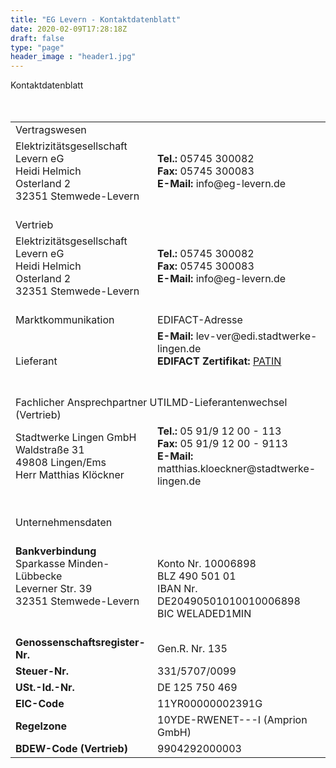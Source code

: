 ```yaml
---
title: "EG Levern - Kontaktdatenblatt"
date: 2020-02-09T17:28:18Z
draft: false
type: "page"
header_image : "header1.jpg"
---
```


<DIV class=headFont>Kontaktdatenblatt</DIV>
<BR>
<BR>
<TABLE style="WIDTH: 100%; MARGIN-LEFT: 0px" border=0 cellSpacing=0 cellPadding=0>
	<TBODY>
		<TR>
			<TD class=header colSpan=2>Vertragswesen</TD>
		</TR>
		<TR>
			<TD>Elektrizitätsgesellschaft Levern eG<BR>Heidi Helmich<BR>Osterland 2<BR>32351
				Stemwede-Levern<BR><BR></TD>
			<TD><STRONG>Tel.:</STRONG> 05745 300082 <BR><STRONG>Fax:</STRONG> 05745 300083
				<BR><STRONG>E-Mail:</STRONG> info@eg-levern.de<BR><BR></TD>
		</TR>
		<TR>
			<TD class=header colSpan=2>Vertrieb</TD>
		</TR>
		<TR>
			<TD>Elektrizitätsgesellschaft Levern eG<BR>Heidi Helmich<BR>Osterland 2<BR>32351
				Stemwede-Levern<BR><BR></TD>
			<TD><STRONG>Tel.:</STRONG> 05745 300082 <BR><STRONG>Fax:</STRONG> 05745 300083
				<BR><STRONG>E-Mail:</STRONG> info@eg-levern.de<BR><BR></TD>
		</TR>
		<TR>
		<TD class=header>Marktkommunikation</TD>
		<TD class=header>EDIFACT-Adresse</TD>
	</TR>
	<TR>
	<TD>Lieferant</TD>
	<TD>
	<STRONG>E-Mail:</STRONG> lev-ver@edi.stadtwerke-lingen.de <BR>
	<STRONG>EDIFACT Zertifikat:</STRONG> <a href="/cert/2022-09-25-eg-levern.partin.zip">PATIN</a> <br><br><BR>
	</TD>
	</TR>


<TR>
	<TD class=header colSpan=2>Fachlicher Ansprechpartner UTILMD-Lieferantenwechsel
		(Vertrieb)</TD>
</TR>
<TR>
	<TD>Stadtwerke Lingen GmbH<BR>Waldstraße 31<BR>49808 Lingen/Ems<BR>Herr Matthias
		Klöckner <BR><BR><BR></TD>
	<TD><STRONG>Tel.:</STRONG> 05 91/9 12 00 - 113<BR><STRONG>Fax:</STRONG> 05 91/9 12
		00 - 9113 <BR><STRONG>E-Mail:</STRONG>
		matthias.kloeckner@stadtwerke-lingen.de<BR><BR><BR></TD>
</TR>
<TR>
	<TD class=header colSpan=2>Unternehmensdaten</TD>
</TR>
<TR>
	<TD><STRONG>Bankverbindung</STRONG><BR>Sparkasse Minden-Lübbecke<BR>Leverner Str.
		39<BR>32351 Stemwede-Levern<BR><BR></TD>
	<TD><BR><BR>Konto Nr. 10006898 <BR>BLZ 490 501 01 <BR>IBAN Nr.
		DE20490501010010006898 <BR>BIC WELADED1MIN<BR><BR></TD>
</TR>
<TR>
	<TD><STRONG>Genossenschaftsregister-Nr.</STRONG><BR></TD>
	<TD>Gen.R. Nr. 135 <BR></TD>
</TR>
<TR>
	<TD><STRONG>Steuer-Nr.</STRONG><BR></TD>
	<TD>331/5707/0099<BR></TD>
</TR>
<TR>
	<TD><STRONG>USt.-Id.-Nr.</STRONG><BR></TD>
	<TD>DE 125 750 469<BR></TD>
</TR>
<TR>
	<TD><STRONG>EIC-Code</STRONG><BR></TD>
	<TD>11YR00000002391G<BR></TD>
</TR>
<TR>
	<TD><STRONG>Regelzone</STRONG><BR></TD>
	<TD>10YDE-RWENET---I (Amprion GmbH)<BR></TD>
</TR>
<TR>
	<TD><STRONG>BDEW-Code (Vertrieb)</STRONG><BR></TD>
	<TD>9904292000003<BR></TD>
</TR>
</TBODY>
</TABLE>

